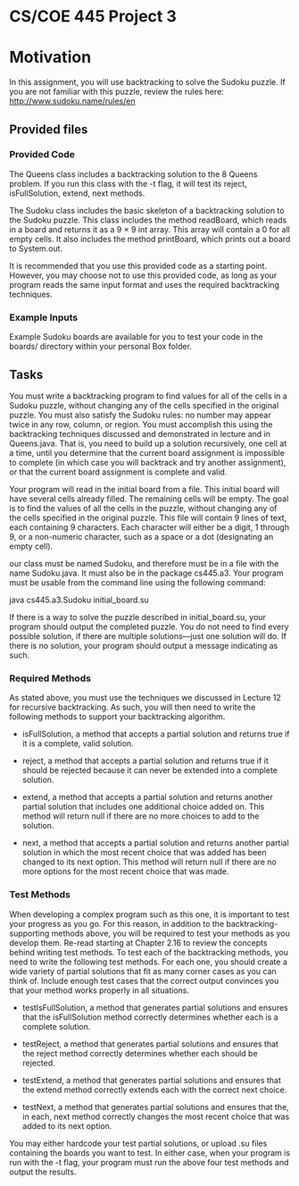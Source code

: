 # CS/COE 445 Project 3

# Motivation
In this assignment, you will use backtracking to solve the Sudoku puzzle. If you are not familiar with this puzzle, review the rules here:
http://www.sudoku.name/rules/en

## Provided files
### Provided Code
The Queens class includes a backtracking solution to the 8 Queens problem. If you run this class with the -t flag, it will test its reject, isFullSolution, extend, next methods.

The Sudoku class includes the basic skeleton of a backtracking solution to the Sudoku puzzle. This class includes the method readBoard, which reads in a board and returns it as a 9 × 9 int array. This array will contain a 0 for all empty cells. It also includes the method printBoard, which prints out a board to System.out.

It is recommended that you use this provided code as a starting point. However, you may choose not to use this provided code, as long as your program reads the same input format and uses the required backtracking techniques.

### Example Inputs
Example Sudoku boards are available for you to test your code in the boards/ directory within your personal Box folder.

## Tasks
You must write a backtracking program to find values for all of the cells in a Sudoku puzzle, without changing any of the cells specified in the original puzzle. You must also satisfy the Sudoku rules: no number may appear twice in any row, column, or region. You must accomplish this using the backtracking techniques discussed and demonstrated in lecture and in Queens.java. That is, you need to build up a solution recursively, one cell at a time, until you determine that the current board assignment is impossible to complete (in which case you will backtrack and try another assignment), or that the current board assignment is complete and valid.

Your program will read in the initial board from a file. This initial board will have several cells already filled. The remaining cells will be empty. The goal is to find the values of all the cells in the puzzle, without changing any of the cells specified in the original puzzle. This file will contain 9 lines of text, each containing 9 characters. Each character will either be a digit, 1 through 9, or a non-numeric character, such as a space or a dot (designating an empty cell).

our class must be named Sudoku, and therefore must be in a file with the name Sudoku.java. It must also be in the package cs445.a3. Your program must be usable from the command line using the following command:

java cs445.a3.Sudoku initial_board.su

If there is a way to solve the puzzle described in initial_board.su, your program should output the completed puzzle. You do not need to find every possible solution, if there are multiple solutions—just one solution will do. If there is no solution, your program should output a message indicating as such.

### Required Methods
As stated above, you must use the techniques we discussed in Lecture 12 for recursive backtracking. As such, you will then need to write the following methods to support your backtracking algorithm.

* isFullSolution, a method that accepts a partial solution and returns true if it is a complete, valid solution.

* reject, a method that accepts a partial solution and returns true if it should be rejected because it can
  never be extended into a complete solution.

* extend, a method that accepts a partial solution and returns another partial solution that includes one
  additional choice added on. This method will return null if there are no more choices to add to the solution.

* next, a method that accepts a partial solution and returns another partial solution in which the most recent
  choice that was added has been changed to its next option. This method will return null if there are no more options for the most recent choice that was made.

### Test Methods

When developing a complex program such as this one, it is important to test your progress as you go. For this reason, in addition to the backtracking-supporting methods above, you will be required to test your methods as you develop them. Re-read starting at Chapter 2.16 to review the concepts behind writing test methods. To test each of the backtracking methods, you need to write the following test methods. For each one, you should create a wide variety of partial solutions that fit as many corner cases as you can think of. Include enough test cases that the correct output convinces you that your method works properly in all situations.

* testIsFullSolution, a method that generates partial solutions and ensures that the isFullSolution method
  correctly determines whether each is a complete solution.

* testReject, a method that generates partial solutions and ensures that the reject method correctly determines
  whether each should be rejected.

* testExtend, a method that generates partial solutions and ensures that the extend method correctly extends
  each with the correct next choice.

* testNext, a method that generates partial solutions and ensures that the, in each, next method correctly
  changes the most recent choice that was added to its next option.

You may either hardcode your test partial solutions, or upload .su files containing the boards you want to test. In either case, when your program is run with the -t flag, your program must run the above four test methods and output the results.
